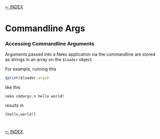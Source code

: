 [🠔 INDEX](index.md)
#

# Commandline Args

### Accessing Commandline Arguments

Arguments passed into a Neko application via the commandline are stored as strings in an array on the `$loader` object.

For example, running this

```js
$print($loader.args)
```

like this

    neko cmdargs.n hello world!

results in

    [hello,world!]

#

[🠔 INDEX](index.md)